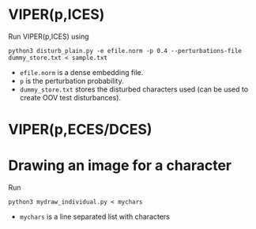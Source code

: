 # VIPER(p,ICES)

Run VIPER(p,ICES) using

```python3 disturb_plain.py -e efile.norm -p 0.4 --perturbations-file dummy_store.txt < sample.txt```

* `efile.norm` is a dense embedding file. 
* `p` is the perturbation probability. 
* `dummy_store.txt` stores the disturbed characters used (can be used to create OOV test disturbances).

# VIPER(p,ECES/DCES)


# Drawing an image for a character

Run

```python3 mydraw_individual.py < mychars```

* `mychars` is a line separated list with characters

 
